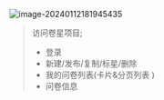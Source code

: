 ![image-20240112181945435](/img/R/image-20240112181945435.png)





> 访问卷星项目;
>
> - 登录
> - 新建/发布/复制/标星/删除
> - 我的问卷列表(卡片&分页列表 )
> - 问卷信息